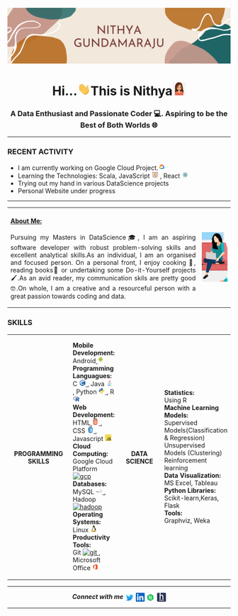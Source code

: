 ![Header](https://github.com/nithyagundamaraju1/nithyagundamaraju1/blob/main/Nithya_2.png)
<h1 align="center">Hi...<img src="https://github.com/nithyagundamaraju1/nithyagundamaraju1/blob/main/wave.gif" width="30px">This is Nithya<img src="https://github.com/nithyagundamaraju1/nithyagundamaraju1/blob/main/47-476083_free-png-download-angry-woman-animated-gif-png.png" width="30px"></h1>
<h3 align="center">A Data Enthusiast and Passionate Coder 💻. Aspiring to be the Best of Both Worlds 🌐</h3>
<hr size=2>
<h3> RECENT ACTIVITY </h3> 
      <p>
  <ul>
       <li> I am currently working on Google Cloud Project.<img src="https://github.com/nithyagundamaraju1/nithyagundamaraju1/blob/main/google-cloud.png" width="15px"></li>
       <li> Learning the Technologies: Scala, JavaScript <img src="https://github.com/nithyagundamaraju1/nithyagundamaraju1/blob/main/javascript-logo.png" width="15px"> , React <img src="https://github.com/nithyagundamaraju1/nithyagundamaraju1/blob/main/react.png" width="15px"> </li>
    <li> Trying out my hand in various DataScience projects </li>
    <li> Personal Website under progress</li>
    </ul>
      </p>
 <hr size=3>
<table align="center">
  <tr>
    <td>
<h4><u>About Me: </u></h4>
<p align="justify">Pursuing my Masters in DataScience🎓, I am an aspiring software developer with robust problem-solving skills and excellent analytical skills.As an individual, I am an organised and focused person. On a personal front, I enjoy cooking 🍳, reading books📖 or undertaking some Do-it-Yourself projects🖌️.As an avid reader, my communication skils are pretty good🤓.On whole, I am a creative and a resourceful person with a great passion towards coding and data.</p>
   
 </td>
    <th>
      <img src="https://github.com/nithyagundamaraju1/nithyagundamaraju1/blob/main/edited.png"
    </th>
    
  </tr>
</table>
 
 
<h3> SKILLS</h3> 
<table align="center">
  <th style="width:50%">
<h4>PROGRAMMING SKILLS</h4> 
  </th>
  <td>
<p align="left">
    <b> Mobile Development:</b> <br> Android<a href="https://developer.android.com" target="_blank"> <img src="https://raw.githubusercontent.com/devicons/devicon/master/icons/android/android-original-wordmark.svg" alt="android" width="15" height="15"/> </a> <br>
     <b>Programming Languagues:</b> <br>C
    <a href="https://www.cprogramming.com/" target="_blank"> <img src="https://raw.githubusercontent.com/devicons/devicon/master/icons/c/c-original.svg" alt="c" width="15" height="15"/> </a> , Java <a href="https://www.java.com" target="_blank"> <img src="https://raw.githubusercontent.com/devicons/devicon/master/icons/java/java-original.svg" alt="java" width="15" height="15"/> </a>, Python <a href="https://www.python.org" target="_blank"> <img src="https://raw.githubusercontent.com/devicons/devicon/master/icons/python/python-original.svg" alt="python" width="15" height="15"/> </a>, R <a href="https://www.r-project.org/" target="_blank"><img src="https://github.com/devicons/devicon/blob/master/icons/r/r-original.svg" width="15" height="15"/></a> <br>
    <b>Web Development: </b><br> HTML<a href="https://www.w3.org/html/" target="_blank"> <img src="https://raw.githubusercontent.com/devicons/devicon/master/icons/html5/html5-original-wordmark.svg" alt="html5" width="15" height="15"/> </a>, CSS <a href="https://www.w3schools.com/css/" target="_blank"> <img src="https://raw.githubusercontent.com/devicons/devicon/master/icons/css3/css3-original-wordmark.svg" alt="css3" width="15" height="15"/> </a>, Javascript <a href="https://developer.mozilla.org/en-US/docs/Web/JavaScript" target="_blank"><img src="https://github.com/devicons/devicon/blob/master/icons/javascript/javascript-original.svg" width="15" height="15"/> </a> <br>
    <b>Cloud Computing:</b><br> Google Cloud Platform <a href="https://cloud.google.com" target="_blank"> <img src="https://www.vectorlogo.zone/logos/google_cloud/google_cloud-icon.svg" alt="gcp" width="15" height="15"/> </a> <br>
    <b> Databases:</b> <br> MySQL <a href="https://www.mysql.com/" target="_blank"> <img src="https://raw.githubusercontent.com/devicons/devicon/master/icons/mysql/mysql-original-wordmark.svg" alt="mysql" width="15" height="15"/> </a>, Hadoop <a href="https://hadoop.apache.org/" target="_blank"> <img src="https://www.vectorlogo.zone/logos/apache_hadoop/apache_hadoop-icon.svg" alt="hadoop" width="15" height="15"/> </a>  <br>
    <b> Operating Systems:</b> <br>Linux <a href="https://www.linux.org/" target="_blank"> <img src="https://raw.githubusercontent.com/devicons/devicon/master/icons/linux/linux-original.svg" alt="linux" width="15" height="15"/> </a> <br>
    <b>Productivity Tools:</b> <br> Git <a href="https://git-scm.com/" target="_blank"> <img src="https://www.vectorlogo.zone/logos/git-scm/git-scm-icon.svg" alt="git" width="15" height="15"/> </a>, Microsoft Office <a href="https://www.microsoft.com/en-in/microsoft-365/products-apps-services" target="_blank"> <img src="https://github.com/nithyagundamaraju1/nithyagundamaraju1/blob/main/1486565573-microsoft-office_81557.png" alt="git" width="15" height="15"/>  
    </p>
</td>
<th style= "width:50%">
  
  <h4>DATA SCIENCE</h4>
 </th>
 <td>
  <p align="left">
<b> Statistics:</b>
    <br>Using R <br>
<b>Machine Learning Models:</b> <br>
Supervised Models(Classification & Regression)<br>
Unsupervised Models (Clustering)<br>
Reinforcement learning<br>
<b>Data Visualization:</b> <br>
 MS Excel, Tableau <br>
<b> Python Libraries: </b> <br> 
  Scikit-learn,Keras, Flask <br>
<b>Tools:</b> <br>
 Graphviz, Weka <br>
  </p>
  </td>
  </table>
 <hr size=2 >    
  <p align="center">
             <strong><em>Connect with me</em></strong>  <a href="https://twitter.com/nithya_gun" target="blank"><img align="center" src="https://github.com/nithyagundamaraju1/nithyagundamaraju1/blob/main/twitter.png" alt="nithya_gun" height="20" width="20" /></a>
<a href="https://linkedin.com/in/nithya-gundamaraju" target="blank"><img align="center" src="https://github.com/nithyagundamaraju1/nithyagundamaraju1/blob/main/download.jpg?raw=true" alt="nithya-gundamaraju" height="20" width="20" /></a>
<a href="https://www.hackerrank.com/@nithya_gundamar1" target="blank"><img align="center" src="https://github.com/nithyagundamaraju1/nithyagundamaraju1/blob/main/hackerrank.png" alt="@nithya_gundamar1" height="20" width="20" /></a>
<a href="https://www.hackerearth.com/nithya_gun" target="blank"><img align="center" src="https://github.com/nithyagundamaraju1/nithyagundamaraju1/blob/main/HackerEarth_logo.png" alt="nithya_gun" height="20" width="20" /></a>

  </p>
  <hr size=2 >
